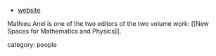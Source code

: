 
* [website](http://mathieu.anel.free.fr/)

Mathieu Anel is one of the two editors of the two volume work: [[New Spaces for Mathematics and Physics]].

category: people
